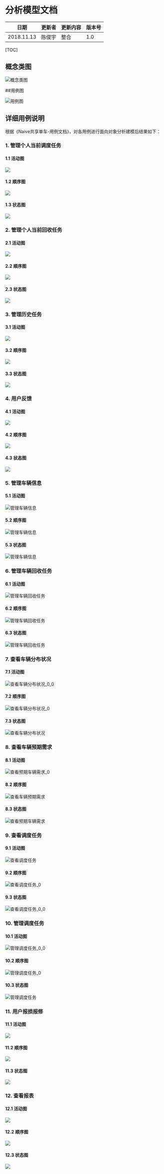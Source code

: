 # 分析模型文档

| 日期       | 更新者 | 更新内容 | 版本号 |
| ---------- | ------ | -------- | ------ |
| 2018.11.13 | 陈俊宇 | 整合     | 1.0    |



[TOC]



## 概念类图

![概念类图](概念类图.png)



##用例图

![用例图](用例图.png)



## 详细用例说明

根据《Naive共享单车-用例文档》，对各用例进行面向对象分析建模后结果如下：



### 1. 管理个人当前调度任务

#### 1.1 活动图

![](活动图/a_dispatch.svg)

#### 1.2 顺序图

![](顺序图/se_dispatch.svg)

#### 1.3 状态图

![](状态图/st_dispatch.svg)

### 2. 管理个人当前回收任务

#### 2.1 活动图

![](活动图/a_recycle.svg)

#### 2.2 顺序图

![](顺序图/se_recycle.svg)

#### 2.3 状态图

![](状态图/st_recycle.svg)

### 3. 管理历史任务

#### 3.1 活动图

![](活动图/a_history.svg)

#### 3.2 顺序图

![](顺序图/se_history.svg)

#### 3.3 状态图

![](状态图/st_history.svg)

### 4. 用户反馈

#### 4.1 活动图

![](活动图/a_feedback.svg)

#### 4.2 顺序图

![](顺序图/se_feedback.svg)

#### 4.3 状态图

![](状态图/st_feedback.svg)

### 5. 管理车辆信息

#### 5.1 活动图

![管理车辆信息](活动图/管理车辆信息.png)

#### 5.2 顺序图

![管理车辆信息](顺序图/管理车辆信息.png)

#### 5.3 状态图

![管理车辆信息](状态图/管理车辆信息.png)

### 6. 管理车辆回收任务

#### 6.1 活动图

![管理车辆回收任务](活动图/管理车辆回收任务.png)

#### 6.2 顺序图

![管理车辆回收任务](顺序图/管理车辆回收任务.png)

#### 6.3 状态图

![管理车辆回收任务](状态图/管理车辆回收任务.png)



### 7. 查看车辆分布状况

#### 7.1 活动图

![查看车辆分布状况_0_0](活动图/查看车辆分布状况_0_0.png)

#### 7.2 顺序图

![查看车辆分布状况_0](顺序图/查看车辆分布状况_0.png)

#### 7.3 状态图

![查看车辆分布状况](状态图/查看车辆分布状况.png)

### 8. 查看车辆预期需求

#### 8.1 活动图

![查看预期车辆需求_0](活动图/查看预期车辆需求_0.png)

#### 8.2 顺序图

![查看车辆预期需求](顺序图/查看车辆预期需求.png)

#### 8.3 状态图

![查看预期车辆需求](状态图/查看预期车辆需求.png)

### 9. 查看调度任务

#### 9.1 活动图

![查看调度任务](活动图/查看调度任务.png)

#### 9.2 顺序图

![查看调度任务_0](顺序图/查看调度任务_0.png)

#### 9.3 状态图

![查看调度任务_0_0](状态图/查看调度任务_0_0.png)

### 10. 管理调度任务

#### 10.1 活动图

![管理调度任务_0_0](活动图/管理调度任务_0_0.png)

#### 10.2 顺序图

![管理调度任务_0](顺序图/管理调度任务_0.png)

#### 10.3 状态图

![管理调度任务](状态图/管理调度任务.png)

### 11. 用户报损报修

#### 11.1 活动图

![](活动图/用户报损报修.png)

#### 11.2 顺序图

![](顺序图/用户报损报修.png)

#### 11.3 状态图

![](状态图/用户报损报修.png)

### 12. 查看报表

#### 12.1 活动图

![](活动图/查看报表.png)

#### 12.2 顺序图

![](顺序图/查看报表.png)

#### 12.3 状态图

![](状态图/查看报表.png)